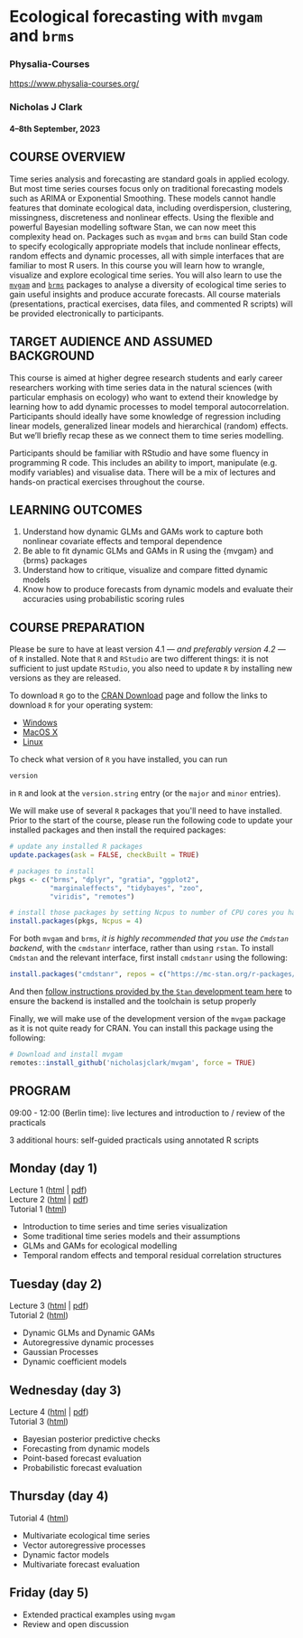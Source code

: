 # Ecological forecasting with `mvgam` and `brms`

### Physalia-Courses 

https://www.physalia-courses.org/

### Nicholas J Clark

#### 4&ndash;8th September, 2023

## COURSE OVERVIEW
Time series analysis and forecasting are standard goals in applied ecology. But most time series courses focus only on traditional forecasting models such as ARIMA or Exponential Smoothing. These models cannot handle features that dominate ecological data, including overdispersion, clustering, missingness, discreteness and nonlinear effects. Using the flexible and powerful Bayesian modelling software Stan, we can now meet this complexity head on. Packages such as `mvgam` and `brms` can build Stan code to specify ecologically appropriate models that include nonlinear effects, random effects and dynamic processes, all with simple interfaces that are familiar to most R users. In this course you will learn how to wrangle, visualize and explore ecological time series. You will also learn to use the [`mvgam`](https://github.com/nicholasjclark/mvgam) and [`brms`](https://github.com/paul-buerkner/brms) packages to analyse a diversity of ecological time series to gain useful insights and produce accurate forecasts. All course materials (presentations, practical exercises, data files, and commented R scripts) will be provided electronically to participants.

## TARGET AUDIENCE AND ASSUMED BACKGROUND
This course is aimed at higher degree research students and early career researchers working with time series data in the natural sciences (with particular emphasis on ecology) who want to extend their knowledge by learning how to add dynamic processes to model temporal autocorrelation. Participants should ideally have some knowledge of regression including linear models, generalized linear models and hierarchical (random) effects. But we’ll briefly recap these as we connect them to time series modelling.

Participants should be familiar with RStudio and have some fluency in programming R code. This includes an ability to import, manipulate (e.g. modify variables) and visualise data. There will be a mix of lectures and hands-on practical exercises throughout the course.

## LEARNING OUTCOMES
1.    Understand how dynamic GLMs and GAMs work to capture both nonlinear covariate effects and temporal dependence
2.    Be able to fit dynamic GLMs and GAMs in R using the {mvgam} and {brms} packages
3.    Understand how to critique, visualize and compare fitted dynamic models
4.    Know how to produce forecasts from dynamic models and evaluate their accuracies using probabilistic scoring rules

## COURSE PREPARATION

Please be sure to have at least version 4.1 &mdash; *and preferably version 4.2* &mdash; of `R` installed. Note that `R` and `RStudio` are two different things: it is not sufficient to just update `RStudio`, you also need to update `R` by installing new versions as they are released.

To download `R` go to the [CRAN Download](https://cran.r-project.org/) page and follow the links to download `R` for your operating system:

* [Windows](https://cran.r-project.org/bin/windows/)
* [MacOS X](https://cran.r-project.org/bin/macosx/)
* [Linux](https://cran.r-project.org/bin/linux/)

To check what version of `R` you have installed, you can run

```r
version
```

in `R` and look at the `version.string` entry (or the `major` and `minor` entries).

We will make use of several `R` packages that you'll need to have installed. Prior to the start of the course, please run the following code to update your installed packages and then install the required packages:

```r
# update any installed R packages
update.packages(ask = FALSE, checkBuilt = TRUE)

# packages to install
pkgs <- c("brms", "dplyr", "gratia", "ggplot2",
          "marginaleffects", "tidybayes", "zoo",
          "viridis", "remotes")

# install those packages by setting Ncpus to number of CPU cores you have available
install.packages(pkgs, Ncpus = 4)
```

For both `mvgam` and `brms`, *it is highly recommended that you use the `Cmdstan` backend*, with the `cmdstanr` interface, rather than using `rstan`. To install `Cmdstan` and the relevant interface, first install `cmdstanr` using the following:

```r
install.packages("cmdstanr", repos = c("https://mc-stan.org/r-packages/", getOption("repos")))
```

And then [follow instructions provided by the `Stan` development team here](https://mc-stan.org/cmdstanr/articles/cmdstanr.html) to ensure the backend is installed and the toolchain is setup properly


Finally, we will make use of the development version of the `mvgam` package as it is not quite ready for CRAN. You can install this package using the following:

```r
# Download and install mvgam
remotes::install_github('nicholasjclark/mvgam', force = TRUE)
```

## PROGRAM
09:00 - 12:00 (Berlin time): live lectures and introduction to / review of the practicals

3 additional hours: self-guided practicals using annotated R scripts

 

## Monday (day 1) 
Lecture 1 ([html](https://nicholasjclark.github.io/physalia-forecasting-course/day1/lecture_1_slidedeck) | [pdf](https://github.com/nicholasjclark/physalia-forecasting-course/raw/main/day1/lecture_1_slidedeck.pdf)) 
<br>
Lecture 2 ([html](https://nicholasjclark.github.io/physalia-forecasting-course/day1/lecture_2_slidedeck) | [pdf](https://github.com/nicholasjclark/physalia-forecasting-course/raw/main/day1/lecture_2_slidedeck.pdf))
<br>
Tutorial 1 ([html](https://nicholasjclark.github.io/physalia-forecasting-course/day1/tutorial_1_physalia))
* Introduction to time series and time series visualization
* Some traditional time series models and their assumptions
* GLMs and GAMs for ecological modelling
* Temporal random effects and temporal residual correlation structures


## Tuesday (day 2) 
Lecture 3 ([html](https://nicholasjclark.github.io/physalia-forecasting-course/day2/lecture_3_slidedeck) | [pdf](https://github.com/nicholasjclark/physalia-forecasting-course/raw/main/day2/lecture_3_slidedeck.pdf))
<br>
Tutorial 2 ([html](https://nicholasjclark.github.io/physalia-forecasting-course/day2/tutorial_2_physalia))
* Dynamic GLMs and Dynamic GAMs
* Autoregressive dynamic processes
* Gaussian Processes
* Dynamic coefficient models


## Wednesday (day 3)
Lecture 4 ([html](https://nicholasjclark.github.io/physalia-forecasting-course/day3/lecture_4_slidedeck) | [pdf]())
<br>
Tutorial 3 ([html](https://nicholasjclark.github.io/physalia-forecasting-course/day3/tutorial_3_physalia))
* Bayesian posterior predictive checks
* Forecasting from dynamic models
* Point-based forecast evaluation
* Probabilistic forecast evaluation


## Thursday (day 4)
Tutorial 4 ([html](https://nicholasjclark.github.io/physalia-forecasting-course/day4/tutorial_4_physalia))
* Multivariate ecological time series
* Vector autoregressive processes
* Dynamic factor models
* Multivariate forecast evaluation


## Friday (day 5)
* Extended practical examples using `mvgam`
* Review and open discussion
